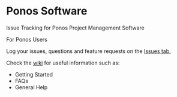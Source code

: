 # Ponos Software
Issue Tracking for Ponos Project Management Software

For Ponos Users

Log your issues, questions and feature requests on the [Issues tab.](https://github.com/jefrice/ponossoftware/issues)

Check the [wiki](https://github.com/jefrice/ponossoftware/wiki) for useful information such as:
* Getting Started
* FAQs
* General Help
